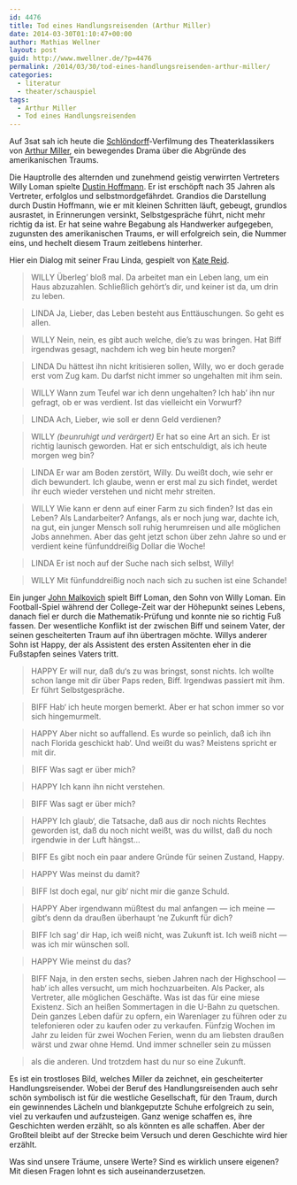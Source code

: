 ```yaml
---
id: 4476
title: Tod eines Handlungsreisenden (Arthur Miller)
date: 2014-03-30T01:10:47+00:00
author: Mathias Wellner
layout: post
guid: http://www.mwellner.de/?p=4476
permalink: /2014/03/30/tod-eines-handlungsreisenden-arthur-miller/
categories:
  - literatur
  - theater/schauspiel
tags:
  - Arthur Miller
  - Tod eines Handlungsreisenden
---
```

Auf 3sat sah ich heute die [Schlöndorff](http://de.wikipedia.org/wiki/Volker_Schl%C3%B6ndorff)-Verfilmung des Theaterklassikers von [Arthur Miller](http://de.wikipedia.org/wiki/Arthur_Miller), ein bewegendes Drama über die Abgründe des amerikanischen Traums.



Die Hauptrolle des alternden und zunehmend geistig verwirrten Vertreters Willy Loman spielte [Dustin Hoffmann](http://de.wikipedia.org/wiki/Dustin_Hoffman). Er ist erschöpft nach 35 Jahren als Vertreter, erfolglos und selbstmordgefährdet. Grandios die Darstellung durch Dustin Hoffmann, wie er mit kleinen Schritten läuft, gebeugt, grundlos ausrastet, in Erinnerungen versinkt, Selbstgespräche führt, nicht mehr richtig da ist. Er hat seine wahre Begabung als Handwerker aufgegeben, zugunsten des amerikanischen Traums, er will erfolgreich sein, die Nummer eins, und hechelt diesem Traum zeitlebens hinterher. 

Hier ein Dialog mit seiner Frau Linda, gespielt von [Kate Reid](http://de.wikipedia.org/wiki/Kate_Reid).

> WILLY Überleg’ bloß mal. Da arbeitet man ein Leben lang, um ein Haus abzuzahlen. Schließlich gehört’s dir, und keiner ist da, um drin zu leben.
  
> LINDA Ja, Lieber, das Leben besteht aus Enttäuschungen. So geht es allen.
  
> WILLY Nein, nein, es gibt auch welche, die’s zu was bringen. Hat Biff irgendwas gesagt, nachdem ich weg bin heute morgen?
  
> LINDA Du hättest ihn nicht kritisieren sollen, Willy, wo er doch gerade erst vom Zug kam. Du darfst nicht immer so ungehalten mit ihm sein.
  
> WILLY Wann zum Teufel war ich denn ungehalten? Ich hab’ ihn nur gefragt, ob er was verdient. Ist das vielleicht ein Vorwurf?
  
> LINDA Ach, Lieber, wie soll er denn Geld verdienen?
  
> WILLY _(beunruhigt und verärgert)_ Er hat so eine Art an sich. Er ist richtig launisch geworden. Hat er sich entschuldigt, als ich heute morgen weg bin?
  
> LINDA Er war am Boden zerstört, Willy. Du weißt doch, wie sehr er dich bewundert. Ich glaube, wenn er erst mal zu sich findet, werdet ihr euch wieder verstehen und nicht mehr streiten.
  
> WILLY Wie kann er denn auf einer Farm zu sich finden? Ist das ein Leben? Als Landarbeiter? Anfangs, als er noch jung war, dachte ich, na gut, ein junger Mensch soll ruhig herumreisen und alle möglichen Jobs annehmen. Aber das geht jetzt schon über zehn Jahre so und er verdient keine fünfunddreißig Dollar die Woche!
  
> LINDA Er ist noch auf der Suche nach sich selbst, Willy!
  
> WILLY Mit fünfunddreißig noch nach sich zu suchen ist eine Schande! 

Ein junger [John Malkovich](http://de.wikipedia.org/wiki/John_Malkovich) spielt Biff Loman, den Sohn von Willy Loman. Ein Football-Spiel während der College-Zeit war der Höhepunkt seines Lebens, danach fiel er durch die Mathematik-Prüfung und konnte nie so richtig Fuß fassen. Der wesentliche Konflikt ist der zwischen Biff und seinem Vater, der seinen gescheiterten Traum auf ihn übertragen möchte. Willys anderer Sohn ist Happy, der als Assistent des ersten Assitenten eher in die Fußstapfen seines Vaters tritt. 

> HAPPY Er will nur, daß du‘s zu was bringst, sonst nichts. Ich wollte schon lange mit dir über Paps reden, Biff. Irgendwas passiert mit ihm. Er führt Selbstgespräche.
  
> BIFF Hab‘ ich heute morgen bemerkt. Aber er hat schon immer so vor sich hingemurmelt.
  
> HAPPY Aber nicht so auffallend. Es wurde so peinlich, daß ich ihn nach Florida geschickt hab‘. Und weißt du was? Meistens spricht er mit dir.
  
> BIFF Was sagt er über mich?
  
> HAPPY Ich kann ihn nicht verstehen.
  
> BIFF Was sagt er über mich?
  
> HAPPY Ich glaub‘, die Tatsache, daß aus dir noch nichts Rechtes geworden ist, daß du noch nicht weißt, was du willst, daß du noch irgendwie in der Luft hängst&#8230;
  
> BIFF Es gibt noch ein paar andere Gründe für seinen Zustand, Happy.
  
> HAPPY Was meinst du damit?
  
> BIFF Ist doch egal, nur gib‘ nicht mir die ganze Schuld.
  
> HAPPY Aber irgendwann müßtest du mal anfangen — ich meine — gibt‘s denn da draußen überhaupt ‘ne Zukunft für dich?
  
> BIFF Ich sag‘ dir Hap, ich weiß nicht, was Zukunft ist. Ich weiß nicht — was ich mir wünschen soll.
  
> HAPPY Wie meinst du das?
  
> BIFF Naja, in den ersten sechs, sieben Jahren nach der Highschool — hab‘ ich alles versucht, um mich hochzuarbeiten. Als Packer, als Vertreter, alle möglichen Geschäfte. Was ist das für eine miese Existenz. Sich an heißen Sommertagen in die U-Bahn zu quetschen. Dein ganzes Leben dafür zu opfern, ein Warenlager zu führen oder zu telefonieren oder zu kaufen oder zu verkaufen. Fünfzig Wochen im Jahr zu leiden für zwei Wochen Ferien, wenn du am liebsten draußen wärst und zwar ohne Hemd. Und immer schneller sein zu müssen
  
> als die anderen. Und trotzdem hast du nur so eine Zukunft. 

Es ist ein trostloses Bild, welches Miller da zeichnet, ein gescheiterter Handlungsreisender. Wobei der Beruf des Handlungsreisenden auch sehr schön symbolisch ist für die westliche Gesellschaft, für den Traum, durch ein gewinnendes Lächeln und blankgeputzte Schuhe erfolgreich zu sein, viel zu verkaufen und aufzusteigen. Ganz wenige schaffen es, ihre Geschichten werden erzählt, so als könnten es alle schaffen. Aber der Großteil bleibt auf der Strecke beim Versuch und deren Geschichte wird hier erzählt. 

Was sind unsere Träume, unsere Werte? Sind es wirklich unsere eigenen? Mit diesen Fragen lohnt es sich auseinanderzusetzen.